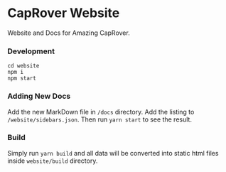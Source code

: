# CapRover Website
Website and Docs for Amazing CapRover.

### Development

```
cd website
npm i
npm start
```

### Adding New Docs

Add the new MarkDown file in `/docs` directory. Add the listing to `/website/sidebars.json`. Then run `yarn start` to see the result.


### Build

Simply run `yarn build` and all data will be converted into static html files inside `website/build` directory.
